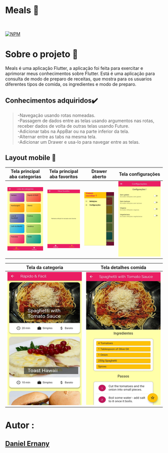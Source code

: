 # Meals :cake:
<br/>

[![NPM](https://img.shields.io/npm/l/react)](https://github.com/DanielErnany/pomodoro/blob/main/LICENSE) 

# Sobre o projeto :book:



Meals é uma aplicação Flutter, a aplicação foi feita para exercitar e aprimorar meus conhecimentos sobre Flutter. Está é uma aplicação para consulta de modo de preparo de receitas, que mostra para os usuarios diferentes tipos de comida, os ingredientes e modo de preparo.


## Conhecimentos adquiridos:heavy_check_mark:
>-Navegação usando rotas nomeadas.<br/>
>-Passagem de dados entre as telas usando argumentos nas rotas, receber dados de volta de outras telas usando Future.<br/>
>-Adicionar tabs na AppBar ou na parte inferior da tela.<br/>
>-Alternar entre as tabs na mesma tela.<br/>
>-Adicionar um Drawer e usa-lo para navegar entre as telas.<br/>



## Layout mobile :iphone:
|Tela principal aba categorias|Tela principal aba favoritos|Drawer aberto|Tela configurações|
| -------- | -------- | -------- | -------- |
|![Mobile categorias](https://github.com/DanielErnany/assets/raw/main/meals/telaPrincipalTabCategorias.png)|![Mobile favoritos](https://github.com/DanielErnany/assets/raw/main/meals/telaPrincipalTabFavoritos.png)|![Mobile drawer](https://github.com/DanielErnany/assets/raw/main/meals/drawer.png)|![Mobile configurações](https://github.com/DanielErnany/assets/raw/main/meals/telaConfigurações.png)|
 
 |Tela da categoria|Tela detalhes comida |
 | -------- |-------- |
 |![Mobile categoria](https://github.com/DanielErnany/assets/raw/main/meals/telaCategoria.png)|![Mobile detalhes](https://github.com/DanielErnany/assets/raw/main/meals/telaDetalhesComida.png)|
 
# Autor :


 ## <a href="https://github.com/DanielErnany">Daniel Ernany</a>


